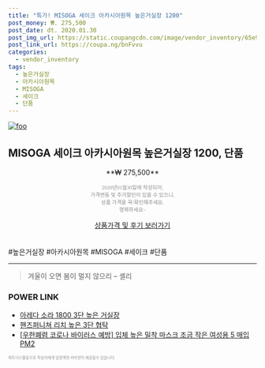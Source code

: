 ```yaml
--- 
title: "특가! MISOGA 세이크 아카시아원목 높은거실장 1200" 
post_money: ₩. 275,500 
post_date: dt. 2020.01.30 
post_img_url: https://static.coupangcdn.com/image/vendor_inventory/65e9/6d755204ca16f40a7bf02b852b19a8c330537a4cb1f036e5e6a1d077ab11.jpg 
post_link_url: https://coupa.ng/bnFvvu 
categories: 
  - vendor_inventory 
tags: 
  - 높은거실장 
  - 아카시아원목 
  - MISOGA 
  - 세이크 
  - 단품 
--- 
```

[![foo](https://static.coupangcdn.com/image/vendor_inventory/65e9/6d755204ca16f40a7bf02b852b19a8c330537a4cb1f036e5e6a1d077ab11.jpg)](https://coupa.ng/bnFvvu) 

## MISOGA 세이크 아카시아원목 높은거실장 1200, 단품 
<p style="text-align: center;">**₩ 275,500**</p> 
<p style="text-align: center;"><span style="color: #898c8f; font-family: Georgia,Times,serif; font-size: 0.75em;">2020년01월30일에 작성되어, <br>가격변동 및 추가할인이 있을 수 있으니,<br> 상품 가격을 꼭!확인해주세요.<br>행복하세요~</span> 
</p>	 
<div markdown="0" style="text-align: center;"><a href="https://coupa.ng/bnFvvu" class="btn btn--success">상품가격 및 후기 보러가기</a></div> 
<br><br> 
  #높은거실장 #아카시아원목 #MISOGA #세이크 #단품 
<hr> 

> 겨울이 오면 봄이 멀지 않으리 – 셸리 


### POWER LINK

* <a href="https://blog.naver.com/fasyy4321/221790472351" target="_blank">아레다 소라 1800 3단 높은 거실장</a>
* <a href="https://blog.naver.com/fasyy4321/221784836940" target="_blank">핸즈퍼니쳐 리치 높은 3단 협탁</a>
* <a href="https://blog.naver.com/santokki14/221785597064" target="_blank">[우한폐렴 코로나 바이러스 예방] 입체 높은 밀착 마스크 조금 작은 여성용 5 매입 PM2</a>

<span style="color: #898c8f; font-family: Georgia,Times,serif; font-size: 0.55em;">파트너스활동으로 작성자에게 일정액의 커미션이 제공될수 있습니다.</span> 
